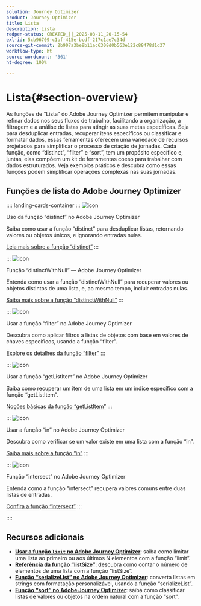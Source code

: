 ```yaml
---
solution: Journey Optimizer
product: Journey Optimizer
title: Lista
description: Lista
redpen-status: CREATED_||_2025-08-11_20-15-54
exl-id: 5cb96709-c1bf-415e-bcdf-217c1ae7c34d
source-git-commit: 2b907a3be8b11ac6308d0b563e122c88478d1d37
workflow-type: ht
source-wordcount: '361'
ht-degree: 100%

---
```


# Lista{#section-overview}

As funções de “Lista” do Adobe Journey Optimizer permitem manipular e refinar dados nos seus fluxos de trabalho, facilitando a organização, a filtragem e a análise de listas para atingir as suas metas específicas. Seja para desduplicar entradas, recuperar itens específicos ou classificar e formatar dados, essas ferramentas oferecem uma variedade de recursos projetados para simplificar o processo de criação de jornadas. Cada função, como “distinct”, “filter” e “sort”, tem um propósito específico e, juntas, elas compõem um kit de ferramentas coeso para trabalhar com dados estruturados. Veja exemplos práticos e descubra como essas funções podem simplificar operações complexas nas suas jornadas.

## Funções de lista do Adobe Journey Optimizer

:::: landing-cards-container
:::
![icon](https://cdn.experienceleague.adobe.com/icons/code-branch.svg?lang=pt-BR)

Uso da função “distinct” no Adobe Journey Optimizer

Saiba como usar a função “distinct” para desduplicar listas, retornando valores ou objetos únicos, e ignorando entradas nulas.

[Leia mais sobre a função “distinct”](../using/building-journeys/functions/functiondistinct.md)
:::

:::
![icon](https://cdn.experienceleague.adobe.com/icons/code-branch.svg?lang=pt-BR)

Função “distinctWithNull” — Adobe Journey Optimizer

Entenda como usar a função “distinctWithNull” para recuperar valores ou objetos distintos de uma lista, e, ao mesmo tempo, incluir entradas nulas.

[Saiba mais sobre a função “distinctWithNull”](../using/building-journeys/functions/functiondistinctwithnull.md)
:::

:::
![icon](https://cdn.experienceleague.adobe.com/icons/code-branch.svg?lang=pt-BR)

Usar a função “filter” no Adobe Journey Optimizer

Descubra como aplicar filtros a listas de objetos com base em valores de chaves específicos, usando a função “filter”.

[Explore os detalhes da função “filter”](../using/building-journeys/functions/functionfilter.md)
:::

:::
![icon](https://cdn.experienceleague.adobe.com/icons/code-branch.svg?lang=pt-BR)

Usar a função “getListItem” no Adobe Journey Optimizer

Saiba como recuperar um item de uma lista em um índice específico com a função “getListItem”.

[Noções básicas da função “getListItem”](../using/building-journeys/functions/functiongetlistitem.md)
:::

:::
![icon](https://cdn.experienceleague.adobe.com/icons/code-branch.svg?lang=pt-BR)

Usar a função “in” no Adobe Journey Optimizer

Descubra como verificar se um valor existe em uma lista com a função “in”.

[Saiba mais sobre a função “in”](../using/building-journeys/functions/functionin.md)
:::

:::
![icon](https://cdn.experienceleague.adobe.com/icons/code-branch.svg?lang=pt-BR)

Função “intersect” no Adobe Journey Optimizer

Entenda como a função “intersect” recupera valores comuns entre duas listas de entradas.

[Confira a função “intersect”](../using/building-journeys/functions/functionintersect.md)
:::

::::


## Recursos adicionais

- **[Usar a função `limit` no Adobe Journey Optimizer](../using/building-journeys/functions/functionlimit.md)**: saiba como limitar uma lista ao primeiro ou aos últimos N elementos com a função “limit”.
- **[Referência da função “listSize”](../using/building-journeys/functions/functionlistsize.md)**: descubra como contar o número de elementos de uma lista com a função “listSize”.
- **[Função “serializeList” no Adobe Journey Optimizer](../using/building-journeys/functions/functionserializelist.md)**: converta listas em strings com formatação personalizável, usando a função “serializeList”.
- **[Função “sort” no Adobe Journey Optimizer](../using/building-journeys/functions/functionsort.md)**: saiba como classificar listas de valores ou objetos na ordem natural com a função “sort”.
